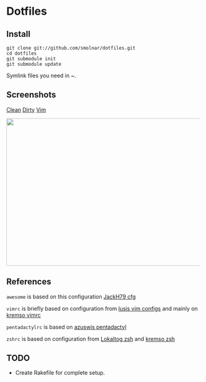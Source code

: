 # Dotfiles

## Install

```
git clone git://github.com/smolnar/dotfiles.git
cd dotfiles
git submodule init
git submodule update
```

Symlink files you need in ~.

## Screenshots

[Clean](https://raw.github.com/smolnar/dotfiles/ubuntu/screenshots/clean.png)
[Dirty](https://raw.github.com/smolnar/dotfiles/ubuntu/screenshots/dirty.png)
[Vim](https://raw.github.com/smolnar/dotfiles/ubuntu/screenshots/vim.png)

<img src="https://raw.github.com/smolnar/dotfiles/ubuntu/screenshots/dirty.png"
height="384" width="683"/>

## References
`awesome` is based on this configuration [JackH79 cfg](https://github.com/JackH79/.dotfiles/tree/master/.config/awesome)

`vimrc` is briefly based on configuration from [lusis vim configs](https://github.com/lusis/vim-configs) and mainly on [kremso vimrc](https://github.com/kremso/dotfiles)

`pentadactylrc` is based on [azuswis pentadactyl](https://github.com/azuwis/.pentadactyl)

`zshrc` is based on configuration from [Lokaltog zsh](https://github.com/Lokaltog/sync) and [kremso zsh](https://github.com/kremso/dotfiles/blob/master/.zshrc)

## TODO

* Create Rakefile for complete setup.
